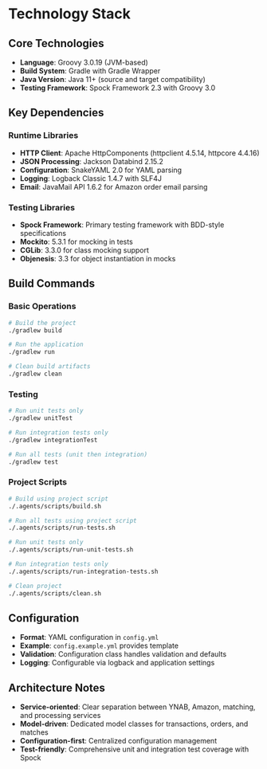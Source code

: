 # Technology Stack

## Core Technologies

- **Language**: Groovy 3.0.19 (JVM-based)
- **Build System**: Gradle with Gradle Wrapper
- **Java Version**: Java 11+ (source and target compatibility)
- **Testing Framework**: Spock Framework 2.3 with Groovy 3.0

## Key Dependencies

### Runtime Libraries
- **HTTP Client**: Apache HttpComponents (httpclient 4.5.14, httpcore 4.4.16)
- **JSON Processing**: Jackson Databind 2.15.2
- **Configuration**: SnakeYAML 2.0 for YAML parsing
- **Logging**: Logback Classic 1.4.7 with SLF4J
- **Email**: JavaMail API 1.6.2 for Amazon order email parsing

### Testing Libraries
- **Spock Framework**: Primary testing framework with BDD-style specifications
- **Mockito**: 5.3.1 for mocking in tests
- **CGLib**: 3.3.0 for class mocking support
- **Objenesis**: 3.3 for object instantiation in mocks

## Build Commands

### Basic Operations
```bash
# Build the project
./gradlew build

# Run the application
./gradlew run

# Clean build artifacts
./gradlew clean
```

### Testing
```bash
# Run unit tests only
./gradlew unitTest

# Run integration tests only  
./gradlew integrationTest

# Run all tests (unit then integration)
./gradlew test
```

### Project Scripts
```bash
# Build using project script
./.agents/scripts/build.sh

# Run all tests using project script
./.agents/scripts/run-tests.sh

# Run unit tests only
./.agents/scripts/run-unit-tests.sh

# Run integration tests only
./.agents/scripts/run-integration-tests.sh

# Clean project
./.agents/scripts/clean.sh
```

## Configuration

- **Format**: YAML configuration in `config.yml`
- **Example**: `config.example.yml` provides template
- **Validation**: Configuration class handles validation and defaults
- **Logging**: Configurable via logback and application settings

## Architecture Notes

- **Service-oriented**: Clear separation between YNAB, Amazon, matching, and processing services
- **Model-driven**: Dedicated model classes for transactions, orders, and matches
- **Configuration-first**: Centralized configuration management
- **Test-friendly**: Comprehensive unit and integration test coverage with Spock